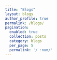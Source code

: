 ```yaml
---
title: "Blogs"
layout: blogs
author_profile: true
permalink: /blogs/
pagination:
  enabled: true
  collection: posts
  category: blogs
  per_page: 5
  permalink: '/_:num/'
---
```

